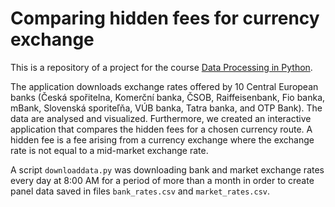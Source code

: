 # Comparing hidden fees for currency exchange
This is a repository of a project for the course [Data Processing in Python](https://github.com/vitekzkytek/PythonDataIES).

The application downloads exchange rates offered by 10 Central European banks (Česká spořitelna, Komerční banka, ČSOB, Raiffeisenbank, Fio banka, 
mBank, Slovenská sporiteľňa, VÚB banka, Tatra banka, and OTP Bank). The data are analysed and visualized. Furthermore, we created an interactive application that compares the hidden fees for a chosen currency route. A hidden fee is a fee arising from a currency exchange where the exchange rate is not equal to a mid-market exchange rate.

A script `downloaddata.py` was downloading bank and market exchange rates every day at 8:00 AM for a period of more than a month in order to create panel data saved in files `bank_rates.csv` and `market_rates.csv`.
